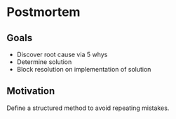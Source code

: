 # Postmortem

## Goals

* Discover root cause via 5 whys
* Determine solution
* Block resolution on implementation of solution

## Motivation

Define a structured method to avoid repeating mistakes.
